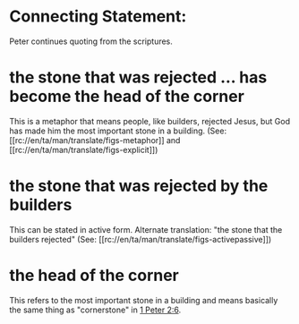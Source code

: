 # Connecting Statement:

Peter continues quoting from the scriptures.

# the stone that was rejected ... has become the head of the corner

This is a metaphor that means people, like builders, rejected Jesus, but God has made him the most important stone in a building. (See: [[rc://en/ta/man/translate/figs-metaphor]] and [[rc://en/ta/man/translate/figs-explicit]])

# the stone that was rejected by the builders

This can be stated in active form. Alternate translation: "the stone that the builders rejected" (See: [[rc://en/ta/man/translate/figs-activepassive]])

# the head of the corner

This refers to the most important stone in a building and means basically the same thing as "cornerstone" in [1 Peter 2:6](../02/06.md).

